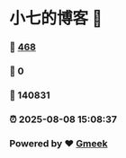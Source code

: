 # 小七的博客 :link:  
### :page_facing_up: [468](/tag.html) 
### :speech_balloon: 0 
### :hibiscus: 140831 
### :alarm_clock: 2025-08-08 15:08:37 
### Powered by :heart: [Gmeek](https://github.com/Meekdai/Gmeek)
